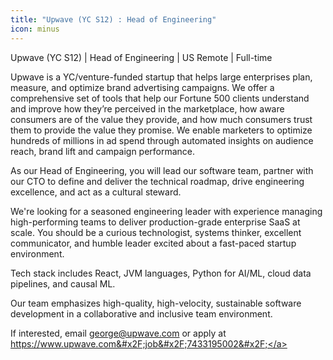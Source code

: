 ```yaml
---
title: "Upwave (YC S12) : Head of Engineering"
icon: minus
---
```

Upwave (YC S12) | Head of Engineering | US Remote | Full-time

Upwave is a YC&#x2F;venture-funded startup that helps large enterprises plan, measure, and optimize brand advertising campaigns. We offer a comprehensive set of tools that help our Fortune 500 clients understand and improve how they’re perceived in the marketplace, how aware consumers are of the value they provide, and how much consumers trust them to provide the value they promise. We enable marketers to optimize hundreds of millions in ad spend through automated insights on audience reach, brand lift and campaign performance.

As our Head of Engineering, you will lead our software team, partner with our CTO to define and deliver the technical roadmap, drive engineering excellence, and act as a cultural steward.

We&#x27;re looking for a seasoned engineering leader with experience managing high-performing teams to deliver production-grade enterprise SaaS at scale. You should be a curious technologist, systems thinker, excellent communicator, and humble leader excited about a fast-paced startup environment.

Tech stack includes React, JVM languages, Python for AI&#x2F;ML, cloud data pipelines, and causal ML.

Our team emphasizes high-quality, high-velocity, sustainable software development in a collaborative and inclusive team environment.

If interested, email george@upwave.com or apply at <a href="https:&#x2F;&#x2F;www.upwave.com&#x2F;job&#x2F;7433195002&#x2F;" rel="nofollow">https:&#x2F;&#x2F;www.upwave.com&#x2F;job&#x2F;7433195002&#x2F;</a>
